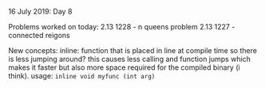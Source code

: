 16 July 2019: Day 8

Problems worked on today:
2.13 1228 - n queens problem
2.13 1227 - connected reigons

New concepts:
inline: function that is placed in line at compile time so there is less jumping around? this causes less calling and function jumps
which makes it faster but also more space required for the compiled binary (i think). usage: `inline void myfunc (int arg)`
